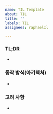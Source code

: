 ```yaml
---
name: TIL Template
about: TIL
title: ''
labels: TIL
assignees: raphaelIl

---
```


### TL;DR
- 

### 동작 방식(아키텍처)
- 

### 고려 사항
-
